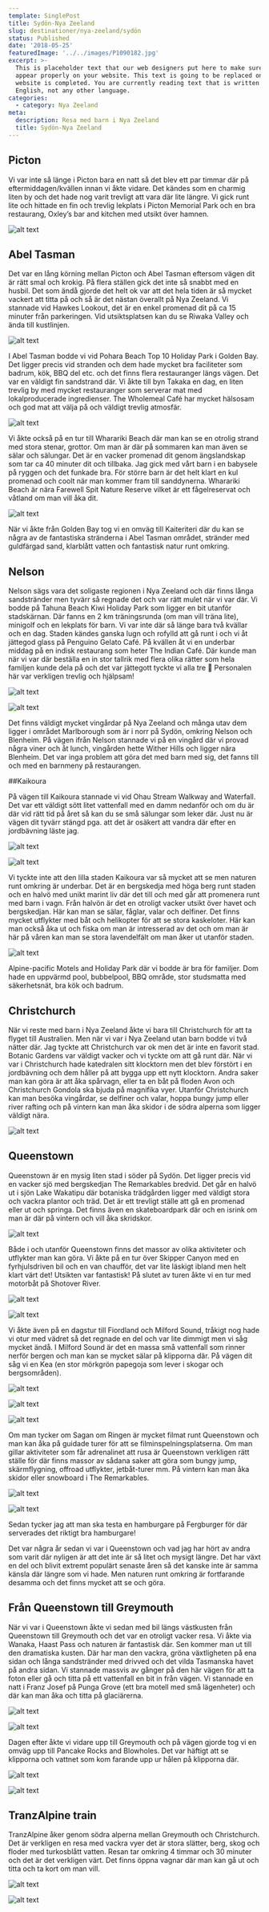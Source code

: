 ```yaml
---
template: SinglePost
title: Sydön-Nya Zeeland
slug: destinationer/nya-zeeland/sydön
status: Published
date: '2018-05-25'
featuredImage: '../../images/P1090182.jpg'
excerpt: >-
  This is placeholder text that our web designers put here to make sure words
  appear properly on your website. This text is going to be replaced once the
  website is completed. You are currently reading text that is written in
  English, not any other language.
categories:
  - category: Nya Zeeland
meta:
  description: Resa med barn i Nya Zeeland
  title: Sydön-Nya Zeeland
---
```

## Picton

Vi var inte så länge i Picton bara en natt så det blev ett par timmar där på eftermiddagen/kvällen innan vi åkte vidare. Det kändes som en charmig liten by och det hade nog varit trevligt att vara där lite längre. Vi gick runt lite och hittade en fin och trevlig lekplats i Picton Memorial Park och en bra restaurang, Oxley’s bar and kitchen med utsikt över hamnen.

![alt text](/images/P1090064.jpg "Vy över Picton")

## Abel Tasman

Det var en lång körning mellan Picton och Abel Tasman eftersom vägen dit är rätt smal och krokig. På flera ställen gick det inte så snabbt med en husbil. Det som ändå gjorde det helt ok var att det hela tiden är så mycket vackert att titta på och så är det nästan överallt på Nya Zeeland. Vi stannade vid Hawkes Lookout, det är en enkel promenad dit på ca 15 minuter från parkeringen. Vid utsiktsplatsen kan du se Riwaka Valley och ända till kustlinjen.

![alt text](/images/P1090132.jpg "Pohara Beach i Abel Tasman")

I Abel Tasman bodde vi vid Pohara Beach Top 10 Holiday Park i Golden Bay. Det ligger precis vid stranden och dem hade mycket bra faciliteter som badrum, kök, BBQ del etc. och det finns flera restauranger längs vägen. Det var en väldigt fin sandstrand där. Vi åkte till byn Takaka en dag, en liten trevlig by med mycket restauranger som serverar mat med lokalproducerade ingredienser. The Wholemeal Café har mycket hälsosam och god mat att välja på och väldigt trevlig atmosfär.

![alt text](/images/P1090182.jpg "Wharariki Beach")

Vi åkte också på en tur till Wharariki Beach där man kan se en otrolig strand med stora stenar, grottor. Om man är där på sommaren kan man även se sälar och sälungar. Det är en vacker promenad dit genom ängslandskap som tar ca 40 minuter dit och tillbaka. Jag gick med vårt barn i en babysele på ryggen och det funkade bra. För större barn är det helt klart en kul promenad och coolt när man kommer fram till sanddynerna. Wharariki Beach är nära Farewell Spit Nature Reserve vilket är ett fågelreservat och våtland om man vill åka dit.

![alt text](/images/P1090321.jpg "Väggmålning i Takaka")

När vi åkte från Golden Bay tog vi en omväg till Kaiteriteri där du kan se några av de fantastiska stränderna i Abel Tasman området, stränder med guldfärgad sand, klarblått vatten och fantastisk natur runt omkring.

## Nelson

Nelson sägs vara det soligaste regionen i Nya Zeeland och där finns långa sandstränder men tyvärr så regnade det och var rätt mulet när vi var där. Vi bodde på Tahuna Beach Kiwi Holiday Park som ligger en bit utanför stadskärnan. Där fanns en 2 km träningsrunda (om man vill träna lite), minigolf och en lekplats för barn. Vi var inte där så länge bara två kvällar och en dag. Staden kändes ganska lugn och rofylld att gå runt i och vi åt jättegod glass på Penguino Gelato Café. På kvällen åt vi en underbar middag på en indisk restaurang som heter The Indian Café. Där kunde man när vi var där beställa en in stor tallrik med flera olika rätter som hela familjen kunde dela på och det var jättegott tyckte vi alla tre 🙂 Personalen här var verkligen trevlig och hjälpsam!

![alt text](/images/P1090405.jpg "Solnedgång över Nelson")

![alt text](/images/P1090422.jpg "Wither Hills vingård i Blenheim")

Det finns väldigt mycket vingårdar på Nya Zeeland och många utav dem ligger i området Marlborough som är i norr på Sydön, omkring Nelson och Blenheim. På vägen ifrån Nelson stannade vi på en vingård där vi provad några viner och åt lunch, vingården hette Wither Hills och ligger nära Blenheim. Det var inga problem att göra det med barn med sig, det fanns till och med en barnmeny på restaurangen.

##Kaikoura

På vägen till Kaikoura stannade vi vid Ohau Stream Walkway and Waterfall. Det var ett väldigt sött litet vattenfall med en damm nedanför och om du är där vid rätt tid på året så kan du se små sälungar som leker där. Just nu är vägen dit tyvärr stängd pga. att det är osäkert att vandra där efter en jordbävning läste jag.

![alt text](/images/P1090508.jpg "Sälar utanför Kaikoura")

![alt text](/images/P1090571.jpg "Alperna runt Kaikoura")

Vi tyckte inte att den lilla staden Kaikoura var så mycket att se men naturen runt omkring är underbar. Det är en bergskedja med höga berg runt staden och en halvö med unikt marint liv där det till och med går att promenera runt med barn i vagn. Från halvön är det en otroligt vacker utsikt över havet och bergskedjan. Här kan man se sälar, fåglar, valar och delfiner. Det finns mycket utflykter med båt och helikopter för att se stora kaskeloter. Här kan man också åka ut och fiska om man är intresserad av det och om man är här på våren kan man se stora lavendelfält om man åker ut utanför staden.

![alt text](/images/P1090599.jpg "Havet runt halvön i Kaikoura")

Alpine-pacific Motels and Holiday Park där vi bodde är bra för familjer. Dom hade en uppvärmd pool, bubbelpool, BBQ område, stor studsmatta med säkerhetsnät, bra kök och badrum.

## Christchurch

När vi reste med barn i Nya Zeeland åkte vi bara till Christchurch för att ta flyget till Australien. Men när vi var i Nya Zeeland utan barn bodde vi två nätter där. Jag tyckte att Christchurch var ok men det är inte en favorit stad. Botanic Gardens var väldigt vacker och vi tyckte om att gå runt där. När vi var i Christchurch hade katedralen sitt klocktorn men det blev förstört i en jordbävning och dem håller på att bygga upp ett nytt klocktorn. Andra saker man kan göra är att åka spårvagn, eller ta en båt på floden Avon och Christchurch Gondola ska bjuda på magnifika vyer. Utanför Christchurch kan man besöka vingårdar, se delfiner och valar, hoppa bungy jump eller river rafting och på vintern kan man åka skidor i de södra alperna som ligger väldigt nära.

![alt text](/images/P1040510.jpg "Katedralen i Christchurch med klocktorn")

## Queenstown

Queenstown är en mysig liten stad i söder på Sydön. Det ligger precis vid en vacker sjö med bergskedjan The Remarkables bredvid. Det går en halvö ut i sjön Lake Wakatipu där botaniska trädgården ligger med väldigt stora och vackra plantor och träd. Det är ett trevligt ställe att gå en promenad eller ut och springa. Det finns även en skateboardpark där och en isrink om man är där på vintern och vill åka skridskor.

![alt text](/images/P1040177.jpg "Träd i botaniska trädgården i Queenstown")

Både i och utanför Queenstown finns det massor av olika aktiviteter och utflykter man kan göra. Vi åkte på en tur över Skipper Canyon med en fyrhjulsdriven bil och en van chaufför, det var lite läskigt ibland men helt klart värt det! Utsikten var fantastisk! På slutet av turen åkte vi en tur med motorbåt på Shotover River.

![alt text](/images/P1040340.jpg "Båttur på Shotover River")

![alt text](/images/P1040371.jpg "Shotover River i Queenstown")

Vi åkte även på en dagstur till Fiordland och Milford Sound, tråkigt nog hade vi otur med vädret så det regnade en del och var lite dimmigt men vi såg mycket ändå. I Milford Sound är det en massa små vattenfall som rinner nerför bergen och man kan se mycket sälar på klipporna där. På vägen dit såg vi en Kea (en stor mörkgrön papegoja som lever i skogar och bergsområden).

![alt text](/images/P1040207.jpg "Skog på vägen till Milford Sound")

![alt text](/images/P1040219.jpg "Kea fågel i Fiordland")

![alt text](/images/P1040254.jpg "Milford Sound")

Om man tycker om Sagan om Ringen är mycket filmat runt Queenstown och man kan åka på guidade turer för att se filminspelningsplatserna. Om man gillar aktiviteter som får adrenalinet att rusa är Queenstown verkligen rätt ställe för där finns massor av sådana saker att göra som bungy jump, skärmflygning, offroad utflykter, jetbåt-turer mm. På vintern kan man åka skidor eller snowboard i The Remarkables.

![alt text](/images/P1040377.jpg "Lake Wakatipu i Queenstown")

![alt text](/images/P1040383.jpg "The Remarkables i Queenstown")

Sedan tycker jag att man ska testa en hamburgare på Fergburger för där serverades det riktigt bra hamburgare!

Det var några år sedan vi var i Queenstown och vad jag har hört av andra som varit där nyligen är att det inte är så litet och mysigt längre. Det har växt en del och blivit extremt populärt senaste åren så det kanske inte är samma känsla där längre som vi hade. Men naturen runt omkring är fortfarande desamma och det finns mycket att se och göra.

## Från Queenstown till Greymouth

När vi var i Queenstown åkte vi sedan med bil längs västkusten från Queenstown till Greymouth och det var en otroligt vacker resa. Vi åkte via Wanaka, Haast Pass och naturen är fantastisk där. Sen kommer man ut till den dramatiska kusten. Där har man den vackra, gröna växtligheten på ena sidan och långa sandstränder med drivved och det vilda Tasmanska havet på andra sidan. Vi stannade massvis av gånger på den här vägen för att ta foton eller gå och titta på ett vattenfall en bit in från vägen. Vi stannade en natt i Franz Josef på Punga Grove (ett bra motell med små lägenheter) och där kan man åka och titta på glaciärerna.

![alt text](/images/P1040413.jpg "Vattemfall i Haast Pass")

![alt text](/images/P1040441.jpg "Franz Josef glaciär")

Dagen efter åkte vi vidare upp till Greymouth och på vägen gjorde tog vi en omväg upp till Pancake Rocks and Blowholes. Det var häftigt att se klipporna och vattnet som kom farande upp ur hålen på klipporna där.

![alt text](/images/P1040439.jpg "Strand vid Tasmansak havet")

![alt text](/images/P1040458.jpg "Pancake Rocks and blowholes")

## TranzAlpine train

TranzAlpine åker genom södra alperna mellan Greymouth och Christchurch. Det är verkligen en resa med vackra vyer det är stora slätter, berg, skog och floder med turkosblått vatten. Resan tar omkring 4 timmar och 30 minuter och det är det verkligen värt. Det finns öppna vagnar där man kan gå ut och titta och ta kort om man vill.

![alt text](/images/P1040488.jpg "Utsikt från tåget")

![alt text](/images/P1040507.jpg "Naturen mellan Greymouth och Christchurch")